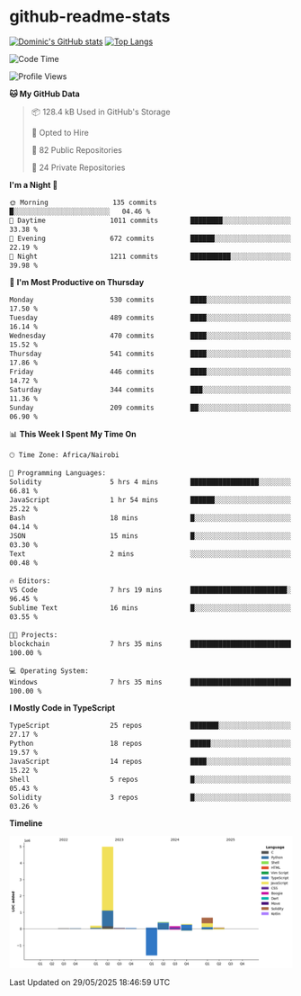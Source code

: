 # github-readme-stats
[![Dominic's GitHub stats](https://github-readme-stats.vercel.app/api?username=Domengo&show_icons=true)](https://github.com/anuraghazra/github-readme-stats)
[![Top Langs](https://github-readme-stats.vercel.app/api/top-langs/?username=Domengo&show_icons=true)](https://github.com/Domengo/github-readme-stats)

<!--START_SECTION:waka-->
![Code Time](http://img.shields.io/badge/Code%20Time-1%2C104%20hrs%2029%20mins-blue)

![Profile Views](http://img.shields.io/badge/Profile%20Views-0-blue)

**🐱 My GitHub Data** 

> 📦 128.4 kB Used in GitHub's Storage 
 > 
> 💼 Opted to Hire
 > 
> 📜 82 Public Repositories 
 > 
> 🔑 24 Private Repositories 
 > 
**I'm a Night 🦉** 

```text
🌞 Morning                135 commits         █░░░░░░░░░░░░░░░░░░░░░░░░   04.46 % 
🌆 Daytime                1011 commits        ████████░░░░░░░░░░░░░░░░░   33.38 % 
🌃 Evening                672 commits         ██████░░░░░░░░░░░░░░░░░░░   22.19 % 
🌙 Night                  1211 commits        ██████████░░░░░░░░░░░░░░░   39.98 % 
```
📅 **I'm Most Productive on Thursday** 

```text
Monday                   530 commits         ████░░░░░░░░░░░░░░░░░░░░░   17.50 % 
Tuesday                  489 commits         ████░░░░░░░░░░░░░░░░░░░░░   16.14 % 
Wednesday                470 commits         ████░░░░░░░░░░░░░░░░░░░░░   15.52 % 
Thursday                 541 commits         ████░░░░░░░░░░░░░░░░░░░░░   17.86 % 
Friday                   446 commits         ████░░░░░░░░░░░░░░░░░░░░░   14.72 % 
Saturday                 344 commits         ███░░░░░░░░░░░░░░░░░░░░░░   11.36 % 
Sunday                   209 commits         ██░░░░░░░░░░░░░░░░░░░░░░░   06.90 % 
```


📊 **This Week I Spent My Time On** 

```text
🕑︎ Time Zone: Africa/Nairobi

💬 Programming Languages: 
Solidity                 5 hrs 4 mins        █████████████████░░░░░░░░   66.81 % 
JavaScript               1 hr 54 mins        ██████░░░░░░░░░░░░░░░░░░░   25.22 % 
Bash                     18 mins             █░░░░░░░░░░░░░░░░░░░░░░░░   04.14 % 
JSON                     15 mins             █░░░░░░░░░░░░░░░░░░░░░░░░   03.30 % 
Text                     2 mins              ░░░░░░░░░░░░░░░░░░░░░░░░░   00.48 % 

🔥 Editors: 
VS Code                  7 hrs 19 mins       ████████████████████████░   96.45 % 
Sublime Text             16 mins             █░░░░░░░░░░░░░░░░░░░░░░░░   03.55 % 

🐱‍💻 Projects: 
blockchain               7 hrs 35 mins       █████████████████████████   100.00 % 

💻 Operating System: 
Windows                  7 hrs 35 mins       █████████████████████████   100.00 % 
```

**I Mostly Code in TypeScript** 

```text
TypeScript               25 repos            ███████░░░░░░░░░░░░░░░░░░   27.17 % 
Python                   18 repos            █████░░░░░░░░░░░░░░░░░░░░   19.57 % 
JavaScript               14 repos            ████░░░░░░░░░░░░░░░░░░░░░   15.22 % 
Shell                    5 repos             █░░░░░░░░░░░░░░░░░░░░░░░░   05.43 % 
Solidity                 3 repos             █░░░░░░░░░░░░░░░░░░░░░░░░   03.26 % 
```



**Timeline**

![Lines of Code chart](https://raw.githubusercontent.com/Domengo/Domengo/main/assets/bar_graph.png)


 Last Updated on 29/05/2025 18:46:59 UTC
<!--END_SECTION:waka-->


